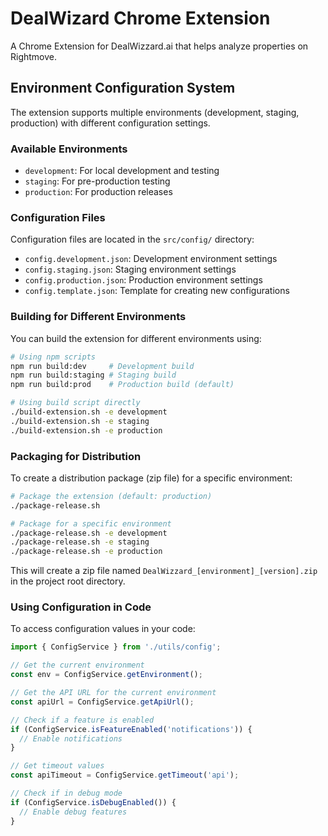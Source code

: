 # DealWizard Chrome Extension

A Chrome Extension for DealWizzard.ai that helps analyze properties on Rightmove.

## Environment Configuration System

The extension supports multiple environments (development, staging, production) with different configuration settings.

### Available Environments

- `development`: For local development and testing
- `staging`: For pre-production testing
- `production`: For production releases

### Configuration Files

Configuration files are located in the `src/config/` directory:

- `config.development.json`: Development environment settings
- `config.staging.json`: Staging environment settings
- `config.production.json`: Production environment settings
- `config.template.json`: Template for creating new configurations

### Building for Different Environments

You can build the extension for different environments using:

```bash
# Using npm scripts
npm run build:dev     # Development build
npm run build:staging # Staging build
npm run build:prod    # Production build (default)

# Using build script directly
./build-extension.sh -e development
./build-extension.sh -e staging
./build-extension.sh -e production
```

### Packaging for Distribution

To create a distribution package (zip file) for a specific environment:

```bash
# Package the extension (default: production)
./package-release.sh

# Package for a specific environment
./package-release.sh -e development
./package-release.sh -e staging
./package-release.sh -e production
```

This will create a zip file named `DealWizzard_[environment]_[version].zip` in the project root directory.

### Using Configuration in Code

To access configuration values in your code:

```typescript
import { ConfigService } from './utils/config';

// Get the current environment
const env = ConfigService.getEnvironment();

// Get the API URL for the current environment
const apiUrl = ConfigService.getApiUrl();

// Check if a feature is enabled
if (ConfigService.isFeatureEnabled('notifications')) {
  // Enable notifications
}

// Get timeout values
const apiTimeout = ConfigService.getTimeout('api');

// Check if in debug mode
if (ConfigService.isDebugEnabled()) {
  // Enable debug features
}
```
